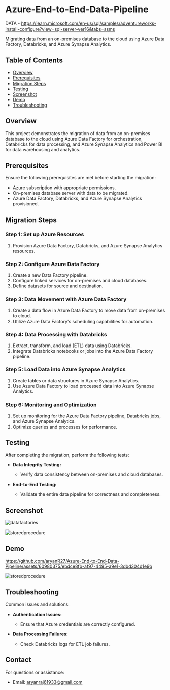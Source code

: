 # Azure-End-to-End-Data-Pipeline
DATA - https://learn.microsoft.com/en-us/sql/samples/adventureworks-install-configure?view=sql-server-ver16&tabs=ssms



Migrating data from an on-premises database to the cloud using Azure Data Factory, Databricks, and Azure Synapse Analytics.

## Table of Contents

- [Overview](#overview)
- [Prerequisites](#prerequisites)
- [Migration Steps](#migration-steps)
- [Testing](#testing)
- [Screenshot](#screenshot)
- [Demo](#demo)
- [Troubleshooting](#troubleshooting)


## Overview

This project demonstrates the migration of data from an on-premises database to the cloud using Azure Data Factory for orchestration, Databricks for data processing, and Azure Synapse Analytics and Power BI for data warehousing and analytics.

## Prerequisites

Ensure the following prerequisites are met before starting the migration:

- Azure subscription with appropriate permissions.
- On-premises database server with data to be migrated.
- Azure Data Factory, Databricks, and Azure Synapse Analytics provisioned.

## Migration Steps

### Step 1: Set up Azure Resources

1. Provision Azure Data Factory, Databricks, and Azure Synapse Analytics resources.

### Step 2: Configure Azure Data Factory

1. Create a new Data Factory pipeline.
2. Configure linked services for on-premises and cloud databases.
3. Define datasets for source and destination.

### Step 3: Data Movement with Azure Data Factory

1. Create a data flow in Azure Data Factory to move data from on-premises to cloud.
2. Utilize Azure Data Factory's scheduling capabilities for automation.

### Step 4: Data Processing with Databricks

1. Extract, transform, and load (ETL) data using Databricks.
2. Integrate Databricks notebooks or jobs into the Azure Data Factory pipeline.

### Step 5: Load Data into Azure Synapse Analytics

1. Create tables or data structures in Azure Synapse Analytics.
2. Use Azure Data Factory to load processed data into Azure Synapse Analytics.

### Step 6: Monitoring and Optimization

1. Set up monitoring for the Azure Data Factory pipeline, Databricks jobs, and Azure Synapse Analytics.
2. Optimize queries and processes for performance.

## Testing

After completing the migration, perform the following tests:

- **Data Integrity Testing:**
  - Verify data consistency between on-premises and cloud databases.

- **End-to-End Testing:**
  - Validate the entire data pipeline for correctness and completeness.

## Screenshot

![datafactories](https://github.com/aryanR27/Azure-End-to-End-Data-Pipeline/assets/60980375/0191d527-1e6b-40de-a4c0-6d6f7f5ff096)

![storedprocedure](https://github.com/aryanR27/Azure-End-to-End-Data-Pipeline/assets/60980375/b5c233b7-c740-41b6-887b-dc71805b61c1)

## Demo


https://github.com/aryanR27/Azure-End-to-End-Data-Pipeline/assets/60980375/ebdce8fb-af97-4495-a9e1-3dbd304d1e9b

![storedprocedure](https://github.com/aryanR27/Azure-End-to-End-Data-Pipeline/assets/60980375/b0390ba4-03df-4acc-9672-980d25a33e20)


## Troubleshooting

Common issues and solutions:

- **Authentication Issues:**
  - Ensure that Azure credentials are correctly configured.

- **Data Processing Failures:**
  - Check Databricks logs for ETL job failures.


## Contact

For questions or assistance:

- Email: aryanraj61933@gmail.com

